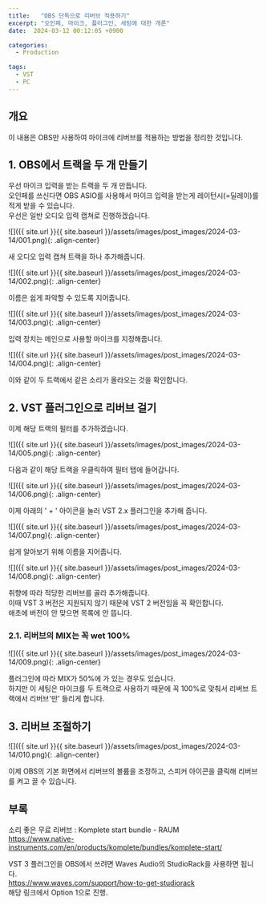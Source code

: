 ```yaml
---
title:   "OBS 단독으로 리버브 적용하기"
excerpt: "오인페, 마이크, 플러그인, 세팅에 대한 개론"
date:  2024-03-12 00:12:05 +0900

categories:
  - Production

tags:
  - VST
  - PC
--- 
```


## 개요  

이 내용은 OBS만 사용하여 마이크에 리버브를 적용하는 방법을 정리한 것입니다.  

## 1. OBS에서 트랙을 두 개 만들기  

우선 마이크 입력을 받는 트랙을 두 개 만듭니다.  
오인페를 쓰신다면 OBS ASIO를 사용해서 마이크 입력을 받는게 레이턴시(=딜레이)를 적게 받을 수 있습니다.  
우선은 일반 오디오 입력 캡쳐로 진행하겠습니다.  

![]({{ site.url }}{{ site.baseurl }}/assets/images/post_images/2024-03-14/001.png){: .align-center}  

새 오디오 입력 캡쳐 트랙을 하나 추가해줍니다.  

![]({{ site.url }}{{ site.baseurl }}/assets/images/post_images/2024-03-14/002.png){: .align-center}  

이름은 쉽게 파악할 수 있도록 지어줍니다.  

![]({{ site.url }}{{ site.baseurl }}/assets/images/post_images/2024-03-14/003.png){: .align-center}  

입력 장치는 메인으로 사용할 마이크를 지정해줍니다.  

![]({{ site.url }}{{ site.baseurl }}/assets/images/post_images/2024-03-14/004.png){: .align-center}  

이와 같이 두 트랙에서 같은 소리가 올라오는 것을 확인합니다.  

## 2. VST 플러그인으로 리버브 걸기  

이제 해당 트랙의 필터를 추가하겠습니다.  

![]({{ site.url }}{{ site.baseurl }}/assets/images/post_images/2024-03-14/005.png){: .align-center}  

다음과 같이 해당 트랙을 우클릭하여 필터 탭에 들어갑니다.  

![]({{ site.url }}{{ site.baseurl }}/assets/images/post_images/2024-03-14/006.png){: .align-center}  

이제 아래의 ' + ' 아이콘을 눌러 VST 2.x 플러그인을 추가해 줍니다.  

![]({{ site.url }}{{ site.baseurl }}/assets/images/post_images/2024-03-14/007.png){: .align-center}  

쉽게 알아보기 위해 이름을 지어줍니다.  

![]({{ site.url }}{{ site.baseurl }}/assets/images/post_images/2024-03-14/008.png){: .align-center}  

취향에 따라 적당한 리버브를 골라 추가해줍니다.  
이때 VST 3 버전은 지원되지 않기 때문에 VST 2 버전임을 꼭 확인합니다.  
애초에 버전이 안 맞으면 목록에 안 뜹니다.  

### 2.1. 리버브의 MIX는 꼭 wet 100%

![]({{ site.url }}{{ site.baseurl }}/assets/images/post_images/2024-03-14/009.png){: .align-center}  

플러그인에 따라 MIX가 50%에 가 있는 경우도 있습니다.  
하지만 이 세팅은 마이크를 두 트랙으로 사용하기 때문에 꼭 100%로 맞춰서 리버브 트랙에서 리버브'만' 들리게 합니다.  

## 3. 리버브 조절하기  

![]({{ site.url }}{{ site.baseurl }}/assets/images/post_images/2024-03-14/010.png){: .align-center}  

이제 OBS의 기본 화면에서 리버브의 볼륨을 조정하고, 스피커 아이콘을 클릭해 리버브를 켜고 끌 수 있습니다.  

## 부록  

소리 좋은 무료 리버브 : Komplete start bundle - RAUM  
<https://www.native-instruments.com/en/products/komplete/bundles/komplete-start/>  

VST 3 플러그인을 OBS에서 쓰려면 Waves Audio의 StudioRack을 사용하면 됩니다.  
<https://www.waves.com/support/how-to-get-studiorack>  
해당 링크에서 Option 1으로 진행.  
